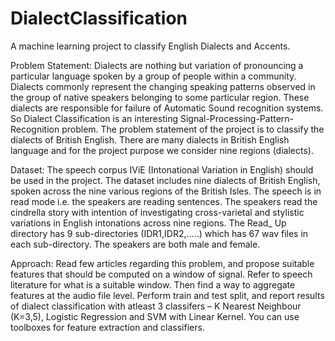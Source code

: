 # DialectClassification
A machine learning project to classify English Dialects and Accents.				

Problem Statement:
Dialects are nothing but variation of pronouncing a particular language spoken by a group of people within a community. Dialects commonly represent the changing speaking patterns observed in the group of native speakers belonging to some particular region. These dialects are responsible for failure of Automatic Sound recognition systems. So Dialect Classification is an interesting Signal-Processing-Pattern-Recognition problem.  The problem statement of the project is to classify the dialects of British English. There are many dialects in British English language and for the project purpose we consider nine regions (dialects). 

Dataset:
The speech corpus IViE (Intonational Variation in English) should be used in the project. The dataset includes nine dialects of  British English, spoken across the nine various regions of the  British Isles. The speech is in read mode i.e. the speakers are reading sentences. The speakers read the cindrella story with intention of investigating cross-varietal and stylistic variations in English intonations across nine regions. The Read_ Up directory has 9 sub-directories (IDR1,IDR2,…..) which has 67 wav files in each sub-directory. The speakers are both male and female. 

Approach:
Read few articles regarding this problem, and propose suitable features that should be computed on a window of signal. Refer to speech literature for what is a suitable window. Then find a way to aggregate features at the audio file level. Perform train and test split, and report results of dialect classification with atleast 3 classifers – K Nearest Neighbour (K=3,5), Logistic Regression and SVM with Linear Kernel. You can use toolboxes for feature extraction and classifiers. 
